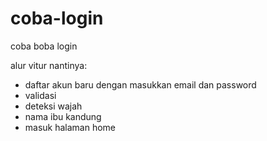 # coba-login
coba boba login

alur vitur nantinya:
- daftar akun baru dengan masukkan email dan password
- validasi 
- deteksi wajah
- nama ibu kandung 
- masuk halaman home
